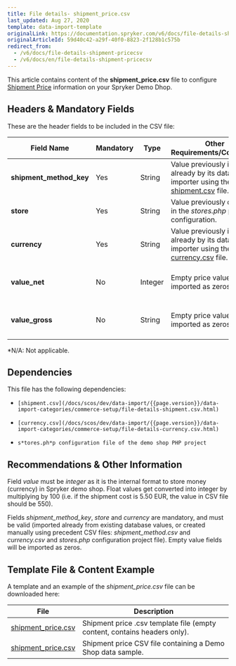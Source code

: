 ```yaml
---
title: File details- shipment_price.csv
last_updated: Aug 27, 2020
template: data-import-template
originalLink: https://documentation.spryker.com/v6/docs/file-details-shipment-pricecsv
originalArticleId: 59d40c42-a29f-40f0-8823-2f128b1c575b
redirect_from:
  - /v6/docs/file-details-shipment-pricecsv
  - /v6/docs/en/file-details-shipment-pricecsv
---
```


This article contains content of the **shipment_price.csv** file to configure [Shipment Price](/docs/scos/user/features/{{page.version}}/shipment-feature-overview.html) information on your Spryker Demo Dhop.

## Headers & Mandatory Fields 
These are the header fields to be included in the CSV file:

| Field Name | Mandatory | Type | Other Requirements/Comments | Description |
| --- | --- | --- | --- | --- |
| **shipment_method_key** | Yes | String  | Value previously imported already by its data importer using the [shipment.csv](/docs/scos/dev/data-import/{{page.version}}/data-import-categories/commerce-setup/file-details-shipment.csv.html) file.| Identifier of the shipment method. |
| **store** | Yes | String | Value previously defined in the *stores.php* project configuration. | Name of the store. |
| **currency** | Yes | String | Value previously imported already by its data importer using the [currency.csv](/docs/scos/dev/data-import/{{page.version}}/data-import-categories/commerce-setup/file-details-currency.csv.html) file. | Currency ISO code. |
| **value_net** | No |Integer | Empty price values will be imported as zeros. | Net value of the shipment cost. |
| **value_gross** | No | String |Empty price values will be imported as zeros. | Gross value of the shipment cost.  |
*N/A: Not applicable.

## Dependencies
This file has the following dependencies:

*     [shipment.csv](/docs/scos/dev/data-import/{{page.version}}/data-import-categories/commerce-setup/file-details-shipment.csv.html)
*     [currency.csv](/docs/scos/dev/data-import/{{page.version}}/data-import-categories/commerce-setup/file-details-currency.csv.html)
*     s*tores.ph*p configuration file of the demo shop PHP project

## Recommendations & Other Information

Field *value* must be *integer* as it is the internal format to store money (currency) in Spryker demo shop. Float values get converted into integer by multiplying by 100 (i.e. if the shipment cost is 5.50 EUR, the value in CSV file should be 550). 

Fields *shipment_method_key*, *store* and *currency* are mandatory, and must be valid (imported already from existing database values, or created manually using precedent CSV files: *shipment_method.csv* and *currency.csv* and *stores.php* configuration project file). Empty value fields will be imported as zeros.

## Template File & Content Example
A template and an example of the *shipment_price.csv* file can be downloaded here:

| File | Description |
| --- | --- |
| [shipment_price.csv](https://spryker.s3.eu-central-1.amazonaws.com/docs/Developer+Guide/Back-End/Data+Manipulation/Data+Ingestion/Data+Import/Data+Import+Categories/Commerce+Setup/Template+shipment_price.csv) | Shipment price .csv template file (empty content, contains headers only). |
| [shipment_price.csv](https://spryker.s3.eu-central-1.amazonaws.com/docs/Developer+Guide/Back-End/Data+Manipulation/Data+Ingestion/Data+Import/Data+Import+Categories/Commerce+Setup/shipment_price.csv) | Shipment price CSV file containing a Demo Shop data sample. |
